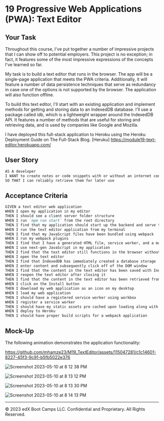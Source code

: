 # 19 Progressive Web Applications (PWA): Text Editor

## Your Task

Throughout this course, I've put together a number of impressive projects that I can show off to potential employers. This project is no exception; in fact, it features some of the most impressive expressions of the concepts I've learned so far.

My task is to build a text editor that runs in the browser. The app will be a single-page application that meets the PWA criteria. Additionally, it will feature a number of data persistence techniques that serve as redundancy in case one of the options is not supported by the browser. The application will also function offline.

To build this text editor, I'll start with an existing application and implement methods for getting and storing data to an IndexedDB database. I'll use a package called idb, which is a lightweight wrapper around the IndexedDB API. It features a number of methods that are useful for storing and retrieving data, and is used by companies like Google and Mozilla.

I have deployed this full-stack application to Heroku using the Heroku Deployment Guide on The Full-Stack Blog. [Heruku] https://module19-text-editor.herokuapp.com/

## User Story

```md
AS A developer
I WANT to create notes or code snippets with or without an internet connection
SO THAT I can reliably retrieve them for later use
```

## Acceptance Criteria

```md
GIVEN a text editor web application
WHEN I open my application in my editor
THEN I should see a client server folder structure
WHEN I run `npm run start` from the root directory
THEN I find that my application should start up the backend and serve the client
WHEN I run the text editor application from my terminal
THEN I find that my JavaScript files have been bundled using webpack
WHEN I run my webpack plugins
THEN I find that I have a generated HTML file, service worker, and a manifest file
WHEN I use next-gen JavaScript in my application
THEN I find that the text editor still functions in the browser without errors
WHEN I open the text editor
THEN I find that IndexedDB has immediately created a database storage
WHEN I enter content and subsequently click off of the DOM window
THEN I find that the content in the text editor has been saved with IndexedDB
WHEN I reopen the text editor after closing it
THEN I find that the content in the text editor has been retrieved from our IndexedDB
WHEN I click on the Install button
THEN I download my web application as an icon on my desktop
WHEN I load my web application
THEN I should have a registered service worker using workbox
WHEN I register a service worker
THEN I should have my static assets pre cached upon loading along with subsequent pages and static assets
WHEN I deploy to Heroku
THEN I should have proper build scripts for a webpack application
```

## Mock-Up

The following animation demonstrates the application functionality:


https://github.com/mhamze23/M19_TextEditor/assets/115047281/c1c14601-8227-45f3-9c91-b5fb5022e376

![Screenshot 2023-05-10 at 8 12 38 PM](https://github.com/mhamze23/M19_TextEditor/assets/115047281/ace0d727-e517-4731-95e9-f2d365bacd61)

![Screenshot 2023-05-10 at 8 13 12 PM](https://github.com/mhamze23/M19_TextEditor/assets/115047281/4ef13617-fffe-48bb-89b3-9efb438732a1)

![Screenshot 2023-05-10 at 8 13 30 PM](https://github.com/mhamze23/M19_TextEditor/assets/115047281/e5932c47-582d-4fbf-b458-11fe3b29377b)

![Screenshot 2023-05-10 at 8 14 13 PM](https://github.com/mhamze23/M19_TextEditor/assets/115047281/5e911a68-257b-4a46-8828-2183e824eb7a)

- - -
© 2023 edX Boot Camps LLC. Confidential and Proprietary. All Rights Reserved.
